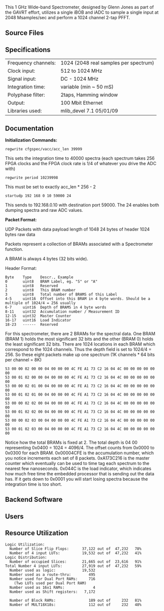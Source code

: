 This 1 GHz Wide-band Spectrometer, designed by Glenn Jones as part of
the GAVRT effort, utilizes a single iBOB and iADC to sample a single
input at 2048 Msamples/sec and perform a 1024 channel 2-tap PFFT.

## Source Files

## Specifications

|                     |                                       |
| ------------------- | ------------------------------------- |
| Frequency channels: | 1024 (2048 real samples per spectrum) |
| Clock input:        | 512 to 1024 MHz                       |
| Signal input:       | DC - 1024 MHz                         |
| Integration time:   | variable (min \~ 50 mS)               |
| Polyphase filter:   | 2taps, Hamming window                 |
| Output:             | 100 Mbit Ethernet                     |
| Libraries used:     | mlib\_devel 7.1 05/01/09              |

## Documentation

<b>Initialization Commands:</b>

``` text
regwrite cfgspec/vacc/acc_len 39999
```

This sets the integration time to 40000 spectra (each spectrum takes 256
FPGA clocks and the FPGA clock rate is 1/4 of whatever you drive the ADC
with)

``` text
regwrite period 10239998
```

This must be set to exactly acc\_len \* 256 - 2

``` text
startudp 192 168 0 10 59000 24
```

This sends to 192.168.0.10 with destination port 59000. The 24 enables
both dumping spectra and raw ADC values.

<b>Packet Format:</b>

UDP Packets with data payload length of 1048 24 bytes of header 1024
bytes raw data

Packets represent a collection of BRAMs associated with a Spectrometer
function.

A BRAM is always 4 bytes (32 bits wide).

Header Format:

``` text
Byte    Type    Descr., Example
0       uint8   BRAM Label, eg. "S" or "A"
1       uint8   Reserved
2       uint8   This BRAM number
3       uint8   Total number of BRAMS of this Label
4-5     uint16  Offset into this BRAM in 4 byte words. Should be a
multiple of 1024/4 = 256 usually
6-7     uint16  Depth of BRAMS in 4 byte words
8-11    uint32  Accumulation number / Measurement ID
12-15   uint32  Master Counter
16-17   uint16  Load Indicator
18-23   ------  Reserved
```

For this spectrometer, there are 2 BRAMs for the spectral data. One BRAM
(BRAM 1) holds the most significant 32 bits and the other (BRAM 0) holds
the least significant 32 bits. There are 1024 locations in each BRAM
which correspond to the 1024 channels. Thus the depth field is set to
1024/4 = 256. So these eight packets make up one spectrum (1K channels
\* 64 bits per channel = 8K)

``` text
53 00 00 02 00 00 04 00 00 00 4C FE A1 73 C2 16 04 4C 00 00 00 00 00 00
53 00 01 02 00 00 04 00 00 00 4C FE A1 73 C2 16 04 4C 00 00 00 00 00 00
53 00 00 02 01 00 04 00 00 00 4C FE A1 73 C2 16 04 4C 00 00 00 00 00 00
53 00 01 02 01 00 04 00 00 00 4C FE A1 73 C2 16 04 4C 00 00 00 00 00 00
53 00 00 02 02 00 04 00 00 00 4C FE A1 73 C2 16 04 4C 00 00 00 00 00 00
53 00 01 02 02 00 04 00 00 00 4C FE A1 73 C2 16 04 4C 00 00 00 00 00 00
53 00 00 02 03 00 04 00 00 00 4C FE A1 73 C2 16 04 4C 00 00 00 00 00 00
53 00 01 02 03 00 04 00 00 00 4C FE A1 73 C2 16 04 4C 00 00 00 00 00 00
```

Notice how the total BRAMs is fixed at 2. The total depth is 04 00
representing 0x0400 = 1024 = 4096/4. The offset counts from 0x0000 to
0x0300 for each BRAM. 0x00004CFE is the accumulation number, which you
notice increments each set of 8 packets. 0xA173C216 is the master
counter which eventually can be used to time tag each spectrum to the
nearest few nanoseconds. 0x044C is the load indicator, which indicates
how much free time the embedded processor that is sending out the data
has. If it gets down to 0x0001 you will start losing spectra because the
integration time is too short.

## Backend Software

## Users

## Resource Utilization

``` text
Logic Utilization:
  Number of Slice Flip Flops:      37,122 out of  47,232   78%
  Number of 4 input LUTs:          19,532 out of  47,232   41%
Logic Distribution:
  Number of occupied Slices:       21,665 out of  23,616   91%
Total Number 4 input LUTs:         27,919 out of  47,232   59%
  Number used as logic:            19,532
  Number used as a route-thru:        495
  Number used for Dual Port RAMs:     716
    (Two LUTs used per Dual Port RAM)
  Number used as 16x1 RAMs:             4
  Number used as Shift registers:   7,172

  Number of Block RAMs:               189 out of     232   81%
  Number of MULT18X18s:               112 out of     232   48%
```
